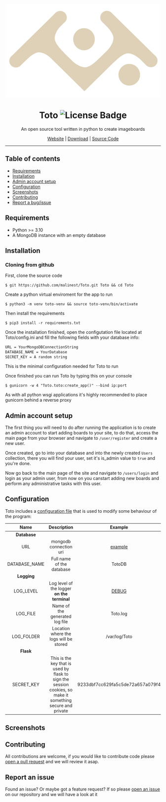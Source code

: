 <div align="center">
<img src="logo.svg">

# Toto ![License Badge](https://img.shields.io/badge/license-GPL%203.0-blue)

An open source tool written in python to create imageboards

[Website](https://github.com/malinest/Toto) | [Download](https://github.com/malinest/Toto/releases) | [Source Code](https://github.com/malinest/Toto)

</div>

---

## Table of contents

- [Requirements](#requirements)
- [Installation](#installation)
- [Admin account setup](#admin-account-setup)
- [Configuration](#configuration)
- [Screenshots](#screenshots)
- [Contributing](#contributing)
- [Report a bug/issue](#report-an-issue)

## Requirements

* Python >= 3.10
* A MongoDB instance with an empty database

## Installation

### Cloning from github

First, clone the source code
	
	$ git https://github.com/malinest/Toto.git Toto && cd Toto

Create a python virtual enviroment for the app to run

	$ python3 -m venv toto-venv && source toto-venv/bin/activate

Then install the requirements

    $ pip3 install -r requirements.txt

Once the installation finished, open the configutation file located at Toto/config.ini and fill the following fields with your database info:

	URL = YourMongoDBConnectionString
	DATABASE_NAME = YourDatabase
	SECRET_KEY = A random string

This is the minimal configuration needed for Toto to run

Once finished you can run Toto by typing this on your console

	$ gunicorn -w 4 "Toto.toto:create_app()" --bind ip:port
	
As with all python wsgi applications it's highly recommended to place gunicorn behind a reverse proxy

## Admin account setup

The first thing you will need to do after running the application is to create an admin account to start adding boards to your site, to do that, access the main page from your browser and navigate to `/user/register` and create a new user.

Once created, go to into your database and into the newly created `Users` collection, there you will find your user, set it's is_admin value to `true` and you're done.

Now go back to the main page of the site and navigate to `/users/login` and login as your admin user, from now on you canstart adding new boards and perform any administrative tasks with this user.

## Configuration

Toto includes a [configuration file](https://github.com/malinest/Toto/blob/main/Toto/config.ini) that is used to modify some behaviour of the program:

| Name | Description | Example |
| :-: | :-: | :-: |
| **Database** | |
| URL | mongodb connection uri | [example](https://www.mongodb.com/docs/manual/reference/connection-string/)
| DATABASE_NAME | Full name of the database | TotoDB
| **Logging** | |
| LOG_LEVEL | Log level of the logger **on the terminal** | [DEBUG](https://docs.python.org/3/library/logging.html#logging-levels) |
| LOG_FILE | Name of the generated log file | Toto.log |
| LOG_FOLDER | Location where the logs will be stored | /var/log/Toto |
| **Flask** |
| SECRET_KEY | This is the key that is used by flask to sign the session cookies, so make it something secure and private | 9233dbf7cc629fa5c5de72a657a079f4

## Screenshots

## Contributing

All contributions are welcome, if you would like to contribute code please [open a pull request](https://github.com/malinest/Toto/pulls) and we will review it asap.

## Report an issue

Found an issue? Or maybe got a feature request? If so please [open an issue](https://github.com/malinest/Toto/issues) on our repository and we will have a look at it
